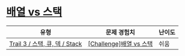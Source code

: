 # [배열 vs 스택](https://en.codetree.ai/trails/complete/curated-cards/challenge-array-versus-stack)

|유형|문제 경험치|난이도|
|---|---|---|
|[Trail 3 / 스택, 큐, 덱 / Stack](https://www.codetree.ai/trail-info/novice-high/)|[[Challenge]배열 vs 스택](https://www.codetree.ai/trails/complete/curated-cards/challenge-array-versus-stack/)|쉬움|


